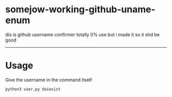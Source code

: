 # somejow-working-github-uname-enum
dis is github username confirmer totally 0% use but i made it so it shd be good

---

# Usage

Give the username in the command itself 

`python3 user.py doiexist`
